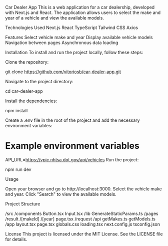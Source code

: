 Car Dealer App
This is a web application for a car dealership, developed with Next.js and React. The application allows users to select the make and year of a vehicle and view the available models.

Technologies Used
Next.js
React
TypeScript
Tailwind CSS
Axios

Features
Select vehicle make and year
Display available vehicle models
Navigation between pages
Asynchronous data loading


Installation
To install and run the project locally, follow these steps:

Clone the repository:

git clone https://github.com/vitoriosb/car-dealer-app.git

Navigate to the project directory:

cd car-dealer-app

Install the dependencies:

npm install

Create a .env file in the root of the project and add the necessary environment variables:

# Example environment variables
API_URL=https://vpic.nhtsa.dot.gov/api/vehicles
Run the project:

npm run dev

Usage

Open your browser and go to http://localhost:3000.
Select the vehicle make and year.
Click "Search" to view the available models.


Project Structure

/src
  /components
    Button.tsx
    Input.tsx
  /lib
    GenerateStaticParams.ts
  /pages
    /result
      /[makeId]
        /[year]
          page.tsx
  /request
    /api
      getMakes.ts
      getModels.ts
  /app
    layout.tsx
    page.tsx
    globals.css
    loading.tsx
next.config.js
tsconfig.json


License
This project is licensed under the MIT License. See the LICENSE file for details.
